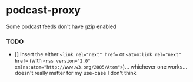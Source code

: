 # podcast-proxy
Some podcast feeds don't have gzip enabled

### TODO
- [] Insert the either `<link rel="next" href=` or `<atom:link rel="next" href=` (with `<rss version="2.0" xmlns:atom="http://www.w3.org/2005/Atom">`)... whichever one works... doesn't really matter for my use-case I don't think